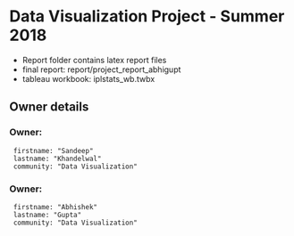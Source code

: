 # Data Visualization Project - Summer 2018

* Report folder contains latex report files
* final report: report/project_report_abhigupt
* tableau workbook: iplstats_wb.twbx


## Owner details

### Owner:
     firstname: "Sandeep"
     lastname: "Khandelwal"
     community: "Data Visualization"

### Owner:
     firstname: "Abhishek"
     lastname: "Gupta"
     community: "Data Visualization"
